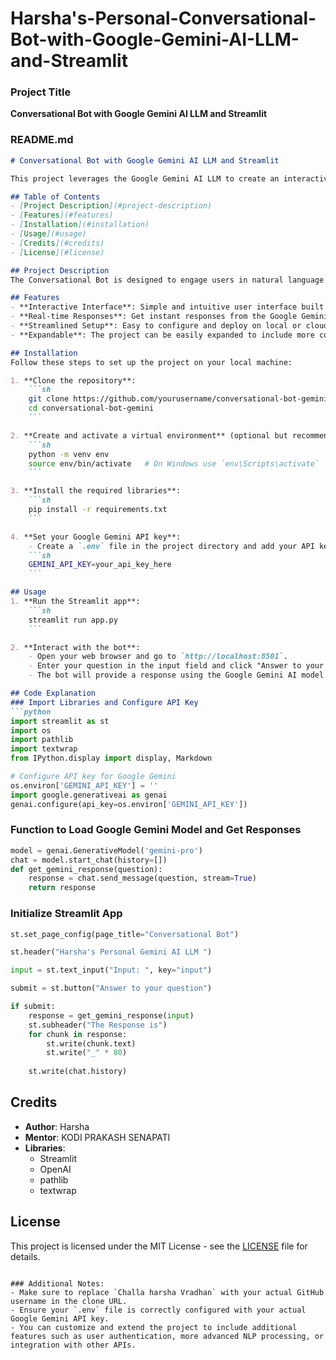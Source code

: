 # Harsha's-Personal-Conversational-Bot-with-Google-Gemini-AI-LLM-and-Streamlit

### Project Title
**Conversational Bot with Google Gemini AI LLM and Streamlit**

### README.md

```markdown
# Conversational Bot with Google Gemini AI LLM and Streamlit

This project leverages the Google Gemini AI LLM to create an interactive conversational bot using Streamlit. The bot uses the Generative AI model from Google to provide intelligent responses based on user input. The application is deployed on a Streamlit interface, providing a seamless and interactive user experience.

## Table of Contents
- [Project Description](#project-description)
- [Features](#features)
- [Installation](#installation)
- [Usage](#usage)
- [Credits](#credits)
- [License](#license)

## Project Description
The Conversational Bot is designed to engage users in natural language conversations. It utilizes Google's Gemini AI LLM, a powerful language model capable of understanding and generating human-like text. This project demonstrates the integration of the Gemini AI model with a user-friendly Streamlit interface, allowing users to interact with the model in real-time.

## Features
- **Interactive Interface**: Simple and intuitive user interface built with Streamlit.
- **Real-time Responses**: Get instant responses from the Google Gemini AI model.
- **Streamlined Setup**: Easy to configure and deploy on local or cloud environments.
- **Expandable**: The project can be easily expanded to include more complex interactions and functionalities.

## Installation
Follow these steps to set up the project on your local machine:

1. **Clone the repository**:
    ```sh
    git clone https://github.com/yourusername/conversational-bot-gemini.git
    cd conversational-bot-gemini
    ```

2. **Create and activate a virtual environment** (optional but recommended):
    ```sh
    python -m venv env
    source env/bin/activate   # On Windows use `env\Scripts\activate`
    ```

3. **Install the required libraries**:
    ```sh
    pip install -r requirements.txt
    ```

4. **Set your Google Gemini API key**:
    - Create a `.env` file in the project directory and add your API key:
    ```sh
    GEMINI_API_KEY=your_api_key_here
    ```

## Usage
1. **Run the Streamlit app**:
    ```sh
    streamlit run app.py
    ```

2. **Interact with the bot**:
    - Open your web browser and go to `http://localhost:8501`.
    - Enter your question in the input field and click "Answer to your question".
    - The bot will provide a response using the Google Gemini AI model.

## Code Explanation
### Import Libraries and Configure API Key
```python
import streamlit as st
import os
import pathlib
import textwrap
from IPython.display import display, Markdown

# Configure API key for Google Gemini
os.environ['GEMINI_API_KEY'] = ''
import google.generativeai as genai
genai.configure(api_key=os.environ['GEMINI_API_KEY'])
```

### Function to Load Google Gemini Model and Get Responses
```python
model = genai.GenerativeModel('gemini-pro')
chat = model.start_chat(history=[])
def get_gemini_response(question):
    response = chat.send_message(question, stream=True)
    return response
```

### Initialize Streamlit App
```python
st.set_page_config(page_title="Conversational Bot")

st.header("Harsha's Personal Gemini AI LLM ")

input = st.text_input("Input: ", key="input")

submit = st.button("Answer to your question")

if submit:
    response = get_gemini_response(input)
    st.subheader("The Response is")
    for chunk in response:
        st.write(chunk.text)
        st.write("_" * 80)
    
    st.write(chat.history)
```

## Credits
- **Author**: Harsha
- **Mentor**: KODI PRAKASH SENAPATI
- **Libraries**:
  - Streamlit
  - OpenAI
  - pathlib
  - textwrap

## License
This project is licensed under the MIT License - see the [LICENSE](LICENSE) file for details.
```

### Additional Notes:
- Make sure to replace `Challa harsha Vradhan` with your actual GitHub username in the clone URL.
- Ensure your `.env` file is correctly configured with your actual Google Gemini API key.
- You can customize and extend the project to include additional features such as user authentication, more advanced NLP processing, or integration with other APIs.
